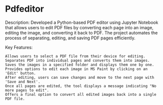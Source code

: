 # Pdfeditor
Description: Developed a Python-based PDF editor using Jupyter Notebook that allows users to edit PDF files by converting each page into an image, editing the image, and converting it back to PDF. The project automates the process of separating, editing, and saving PDF pages efficiently.

Key Features:

    Allows users to select a PDF file from their device for editing.
    Separates PDF into individual pages and converts them into images.
    Saves the images in a specified folder and displays them one by one.
    Provides options to edit each image in MS Paint by clicking on an 'Edit' button.
    After editing, users can save changes and move to the next page with 'Save and Next'.
    Once all pages are edited, the tool displays a message indicating "No more pages to edit".
    Offers a final option to convert all edited images back into a single PDF file.
